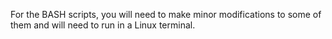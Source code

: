 For the BASH scripts, you will need to make minor modifications to some of them and will need to run in a Linux terminal.
